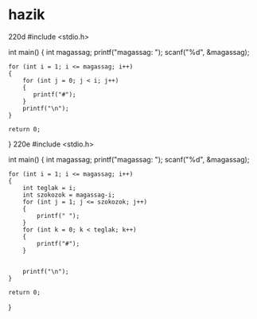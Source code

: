 # hazik
220d
#include <stdio.h>

int main() {
    int magassag;
    printf("magassag: ");
    scanf("%d", &magassag);

    for (int i = 1; i <= magassag; i++)
    {
        for (int j = 0; j < i; j++)
        {
           printf("#");
        }
        printf("\n");
    }
    
    return 0;
}
220e
#include <stdio.h>

int main() {
    int magassag;
    printf("magassag: ");
    scanf("%d", &magassag);

    for (int i = 1; i <= magassag; i++)
    {
        int teglak = i;
        int szokozok = magassag-i;
        for (int j = 1; j <= szokozok; j++)
        {
            printf(" ");
        }
        for (int k = 0; k < teglak; k++)
        {
            printf("#");
        }
        
        
        printf("\n");
    }
    
    return 0;
}
